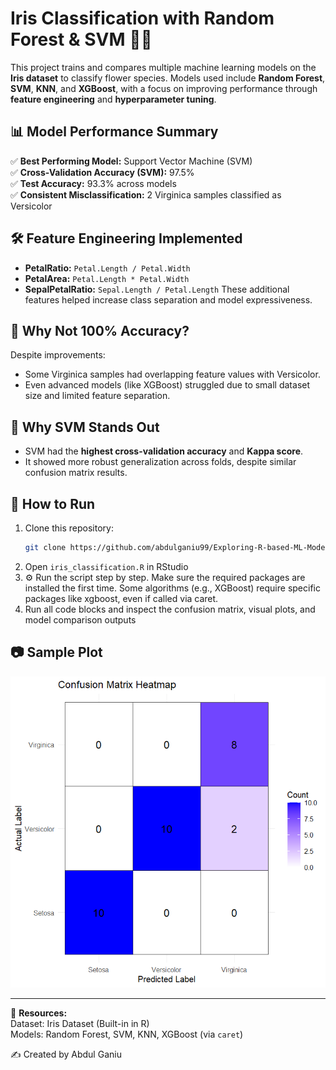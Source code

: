# Iris Classification with Random Forest & SVM 🌸🌿
This project trains and compares multiple machine learning models on the **Iris dataset** to classify flower species. Models used include **Random Forest**, **SVM**, **KNN**, and **XGBoost**, with a focus on improving performance through **feature engineering** and **hyperparameter tuning**.

## 📊 Model Performance Summary
✅ **Best Performing Model:** Support Vector Machine (SVM)  
✅ **Cross-Validation Accuracy (SVM):** 97.5%  
✅ **Test Accuracy:** 93.3% across models  
✅ **Consistent Misclassification:** 2 Virginica samples classified as Versicolor  

## 🛠️ Feature Engineering Implemented
- **PetalRatio:** `Petal.Length / Petal.Width`
- **PetalArea:** `Petal.Length * Petal.Width`
- **SepalPetalRatio:** `Sepal.Length / Petal.Length`
These additional features helped increase class separation and model expressiveness.

## 🤔 Why Not 100% Accuracy?
Despite improvements:
- Some Virginica samples had overlapping feature values with Versicolor.
- Even advanced models (like XGBoost) struggled due to small dataset size and limited feature separation.

## 🌟 Why SVM Stands Out
- SVM had the **highest cross-validation accuracy** and **Kappa score**.
- It showed more robust generalization across folds, despite similar confusion matrix results.

## 📌 How to Run
1. Clone this repository:  
   ```bash
   git clone https://github.com/abdulganiu99/Exploring-R-based-ML-Models
   ```
2. Open `iris_classification.R` in RStudio
3. ⚙️ Run the script step by step.
Make sure the required packages are installed the first time.
Some algorithms (e.g., XGBoost) require specific packages like xgboost,
even if called via caret.
4. Run all code blocks and inspect the confusion matrix, visual plots, and model comparison outputs

## 📷 Sample Plot

![Confusion Matrix](Rplot.png)

---
🔗 **Resources:**  
Dataset: Iris Dataset (Built-in in R)  
Models: Random Forest, SVM, KNN, XGBoost (via `caret`)  

✍️ Created by Abdul Ganiu


